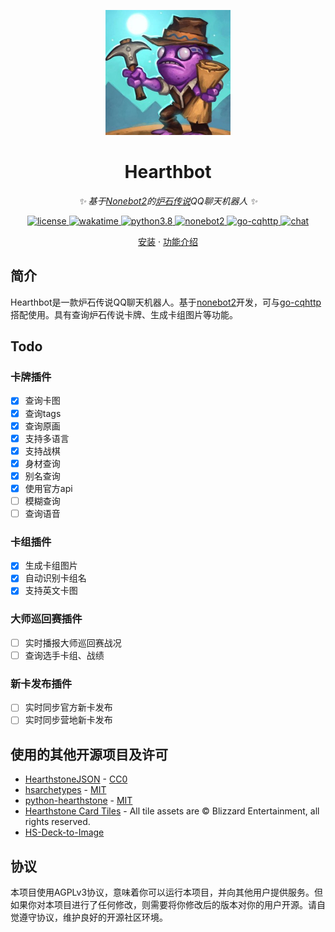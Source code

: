 <p align="center">
  <img src="https://raw.githubusercontent.com/ZelKnow/Hearthbot/master/docs/resources/logo.jpg" width="200" height="200" alt="Hearthbot">
</p>

<div align="center">

# Hearthbot

_✨ 基于[Nonebot2](https://github.com/nonebot/nonebot2)的[炉石传说](https://hs.blizzard.cn/home)QQ聊天机器人 ✨_

</div>

<p align="center">
  <a href="https://raw.githubusercontent.com/ZelKnow/Hearthbot/master/LICENSE">
    <img src="https://img.shields.io/github/license/ZelKnow/Hearthbot" alt="license">
  </a>
  <a href="https://wakatime.com/badge/github/ZelKnow/Hearthbot">
    <img src="https://wakatime.com/badge/github/ZelKnow/Hearthbot.svg" alt="wakatime">
  </a>
  <a href="https://python.org/">
    <img src="https://img.shields.io/badge/python-3.8%2B-blue" alt="python3.8">
  </a>
  <a href="https://github.com/nonebot/nonebot2">
    <img src="https://img.shields.io/badge/nonebot-2.0.0a15-yellow" alt="nonebot2">
  </a>
  <a href="https://github.com/Mrs4s/go-cqhttp">
  <img src="https://img.shields.io/badge/go--cqhttp-v1.0.0%20beta6-red" alt="go-cqhttp">
  </a>
  <a href="https://jq.qq.com/?_wv=1027&k=fwJB3WCX">
  <img src="https://img.shields.io/badge/Chat-790431543-blue" alt="chat">
  </a>
</p>

<p align="center">
  <a href="https://github.com/ZelKnow/Hearthbot/blob/master/docs/installation.md">安装</a>
  ·
  <a href="https://github.com/ZelKnow/Hearthbot/blob/master/docs/usage.md">功能介绍</a>
</p>

## 简介
Hearthbot是一款炉石传说QQ聊天机器人。基于[nonebot2](https://github.com/nonebot/nonebot2)开发，可与[go-cqhttp](https://github.com/Mrs4s/go-cqhttp)搭配使用。具有查询炉石传说卡牌、生成卡组图片等功能。

## Todo

### 卡牌插件

- [x] 查询卡图
- [x] 查询tags
- [x] 查询原画
- [x] 支持多语言
- [x] 支持战棋
- [x] 身材查询
- [x] 别名查询
- [x] 使用官方api
- [ ] 模糊查询
- [ ] 查询语音

### 卡组插件

- [x] 生成卡组图片
- [x] 自动识别卡组名
- [x] 支持英文卡图

### 大师巡回赛插件

- [ ] 实时播报大师巡回赛战况
- [ ] 查询选手卡组、战绩

### 新卡发布插件

- [ ] 实时同步官方新卡发布
- [ ] 实时同步营地新卡发布

## 使用的其他开源项目及许可

- [HearthstoneJSON](https://hearthstonejson.com/) - [CC0](https://creativecommons.org/publicdomain/zero/1.0/)
- [hsarchetypes](https://github.com/HearthSim/hsarchetypes) - [MIT](https://github.com/HearthSim/hsarchetypes/blob/master/LICENSE)
- [python-hearthstone](https://github.com/HearthSim/python-hearthstone) - [MIT](https://github.com/HearthSim/python-hearthstone/blob/master/LICENSE)
- [Hearthstone Card Tiles](https://github.com/HearthSim/hs-card-tiles) - All tile assets are © Blizzard Entertainment, all rights reserved.
- [HS-Deck-to-Image](https://github.com/rikumiyao/HS-Deck-to-Image)

## 协议

本项目使用AGPLv3协议，意味着你可以运行本项目，并向其他用户提供服务。但如果你对本项目进行了任何修改，则需要将你修改后的版本对你的用户开源。请自觉遵守协议，维护良好的开源社区环境。